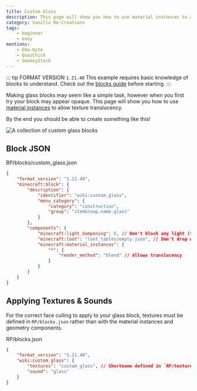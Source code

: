 ```yaml
---
title: Custom Glass
description: This page will show you how to use material instances to allow texture translucency on full blocks.
category: Vanilla Re-Creations
tags:
    - beginner
    - easy
mentions:
    - Eko-byte
    - QuazChick
    - SmokeyStack
---
```


::: tip FORMAT VERSION `1.21.40`
This example requires basic knowledge of blocks to understand.
Check out the [blocks guide](/blocks/blocks-intro) before starting.
:::

Making glass blocks may seem like a simple task, however when you first try your block may appear opaque. This page will show you how to use [material instances](/blocks/block-components#material-instances) to allow texture translucency.

By the end you should be able to create something like this!

![A collection of custom glass blocks](/assets/images/blocks/custom-glass-blocks/showcase.png)

## Block JSON

<CodeHeader>BP/blocks/custom_glass.json</CodeHeader>

```json
{
    "format_version": "1.21.40",
    "minecraft:block": {
        "description": {
            "identifier": "wiki:custom_glass",
            "menu_category": {
                "category": "construction",
                "group": "itemGroup.name.glass"
            }
        },
        "components": {
            "minecraft:light_dampening": 0, // Don't block any light (this is set to 15 for Tinted Glass)
            "minecraft:loot": "loot_tables/empty.json", // Don't drop without Silk Touch
            "minecraft:material_instances": {
                "*": {
                    "render_method": "blend" // Allows translucency
                }
            }
        }
    }
}
```

## Applying Textures & Sounds

For the correct face culling to apply to your glass block, textures must be defined in `RP/blocks.json` rather than with the material instances and geometry components.

<CodeHeader>RP/blocks.json</CodeHeader>

```json
{
    "format_version": "1.21.40",
    "wiki:custom_glass": {
        "textures": "custom_glass", // Shortname defined in `RP/textures/terrain_texture.json`
        "sound": "glass"
    }
}
```

